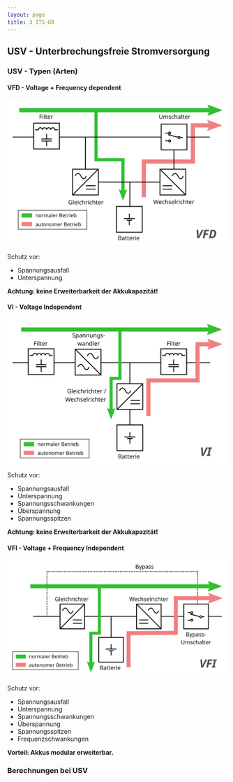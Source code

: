 ```yaml
---
layout: page
title: 3 ITS-GR
---
```


## USV - Unterbrechungsfreie Stromversorgung

### USV - Typen (Arten)

#### VFD - Voltage + Frequency dependent

![VFD](../images/VFD.svg)

Schutz vor:

- Spannungsausfall
- Unterspannung

**Achtung: keine Erweiterbarkeit der Akkukapazität!**

#### VI - Voltage Independent

![VI](../images/VI.svg)

Schutz vor:

- Spannungsausfall
- Unterspannung
- Spannungsschwankungen
- Überspannung
- Spannungsspitzen

**Achtung: keine Erweiterbarkeit der Akkukapazität!**

#### VFI - Voltage + Frequency Independent

![VFI](../images/VFI.svg)

Schutz vor:

- Spannungsausfall
- Unterspannung
- Spannungsschwankungen
- Überspannung
- Spannungsspitzen
- Frequenzschwankungen

**Vorteil: Akkus modular erweiterbar.**

### Berechnungen bei USV
